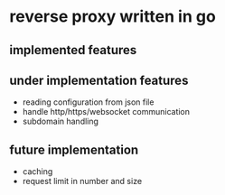 # reverse proxy written in go

## implemented features

## under implementation features 
- reading configuration from json file
- handle http/https/websocket communication
- subdomain handling

## future implementation
- caching
- request limit in number and size
